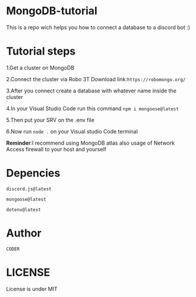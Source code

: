 # MongoDB-tutorial
This is a repo wich helps you how to connect a database to a discord bot :)

# Tutorial steps

1.Get a cluster on MongoDB

2.Connect the cluster via Robo 3T Download link:```https://robomongo.org/```

3.After you connect create a database with whatever name inside the cluster

4.In your Visual Studio Code run this command ```npm i mongoose@latest```

5.Then put your SRV on the .env file

6.Now run ```node .``` on your Visual studio Code terminal

**Reminder**:I recommend using MongoDB atlas also usage of Network Access firewall to your host and yourself
# Depencies

```discord.js@latest```

```mongoose@latest```

```dotenv@latest```

# Author

```CODER```

# LICENSE

License is under MIT
